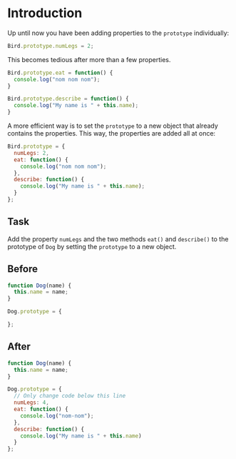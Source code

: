 # Introduction

Up until now you have been adding properties to the `prototype` individually:

```javascript
Bird.prototype.numLegs = 2;
```
This becomes tedious after more than a few properties.
```javascript
Bird.prototype.eat = function() {
  console.log("nom nom nom");
}

Bird.prototype.describe = function() {
  console.log("My name is " + this.name);
}
```
A more efficient way is to set the `prototype` to a new object that already contains the properties. This way, the properties are added all at once:
```javascript
Bird.prototype = {
  numLegs: 2, 
  eat: function() {
    console.log("nom nom nom");
  },
  describe: function() {
    console.log("My name is " + this.name);
  }
};
```

## Task 

Add the property `numLegs` and the two methods `eat()` and `describe()` to the prototype of `Dog` by setting the `prototype` to a new object.

## Before

```javascript
function Dog(name) {
  this.name = name;
}

Dog.prototype = {

};
```

## After

```javascript
function Dog(name) {
  this.name = name;
}

Dog.prototype = {
  // Only change code below this line
  numLegs: 4,
  eat: function() {
    console.log("nom-nom");
  },
  describe: function() {
    console.log("My name is " + this.name)
  }
};
```
